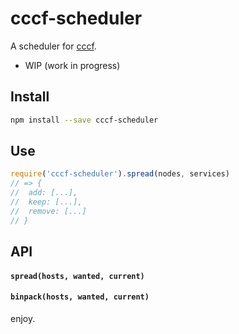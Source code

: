 # cccf-scheduler

A scheduler for [cccf](https://github.com/asbjornenge/cccf).

* WIP (work in progress)

## Install

```sh
npm install --save cccf-scheduler
```

## Use

```js
require('cccf-scheduler').spread(nodes, services)
// => {
//  add: [...],
//  keep: [...],
//  remove: [...]
// }
```

## API

#### `spread(hosts, wanted, current)`

#### `binpack(hosts, wanted, current)`

enjoy.
